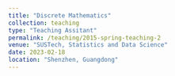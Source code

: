 ```yaml
---
title: "Discrete Mathematics"
collection: teaching
type: "Teaching Assitant"
permalink: /teaching/2015-spring-teaching-2
venue: "SUSTech, Statistics and Data Science"
date: 2023-02-18
location: "Shenzhen, Guangdong"
---
```


